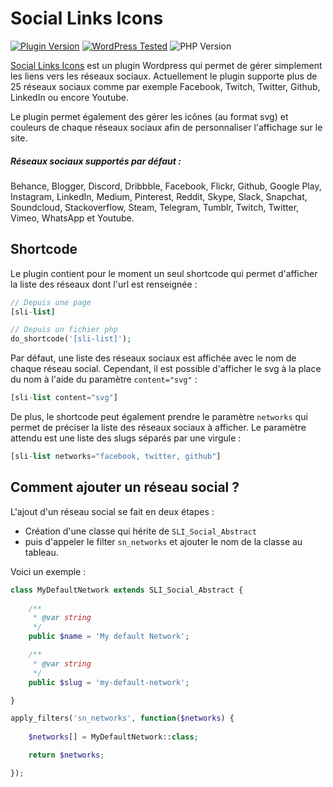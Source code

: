 # Social Links Icons

[![Plugin Version](https://img.shields.io/badge/version-1.0-%231769f.svg)](https://fr.wordpress.org/plugins/social-links-icons/) 
[![WordPress Tested](https://img.shields.io/badge/wordpress-5.2.2%20tested-orange.svg)](https://fr.wordpress.org/plugins/social-links-icons/) 
![PHP Version](https://img.shields.io/badge/php-7.2-yellow.svg)

[Social Links Icons](https://fr.wordpress.org/plugins/social-links-icons/) est un plugin Wordpress qui permet de gérer simplement les liens vers les réseaux sociaux. 
Actuellement le plugin supporte plus de 25 réseaux sociaux comme par exemple Facebook, Twitch, Twitter, Github, LinkedIn ou encore Youtube.

Le plugin permet également des gérer les icônes (au format svg) et couleurs de chaque réseaux sociaux afin de personnaliser l'affichage sur le site.

##### Réseaux sociaux supportés par défaut :

Behance, Blogger, Discord, Dribbble, Facebook, Flickr, Github, Google Play, Instagram, LinkedIn, Medium, Pinterest, Reddit,
Skype, Slack, Snapchat, Soundcloud, Stackoverflow, Steam, Telegram, Tumblr, Twitch, Twitter, Vimeo, WhatsApp et Youtube.


## Shortcode

Le plugin contient pour le moment un seul shortcode qui permet d'afficher la liste des réseaux dont l'url est renseignée :

```php
// Depuis une page
[sli-list]

// Depuis un fichier php
do_shortcode('[sli-list]');
```

Par défaut, une liste des réseaux sociaux est affichée avec le nom de chaque réseau social. 
Cependant, il est possible d'afficher le svg à la place du nom à l'aide du paramètre `content="svg"` :
```php
[sli-list content="svg"]
```

De plus, le shortcode peut également prendre le paramètre `networks` qui permet de préciser la liste des réseaux sociaux à afficher. 
Le paramètre attendu est une liste des slugs séparés par une virgule :
```php
[sli-list networks="facebook, twitter, github"]
```



## Comment ajouter un réseau social ?

L'ajout d'un réseau social se fait en deux étapes :
- Création d'une classe qui hérite de `SLI_Social_Abstract` 
- puis d'appeler le filter `sn_networks` et ajouter le nom de la classe au tableau.

Voici un exemple :

```php
class MyDefaultNetwork extends SLI_Social_Abstract {
	
    /**
     * @var string
     */
	public $name = 'My default Network';

    /**
     * @var string
     */
	public $slug = 'my-default-network';

}

apply_filters('sn_networks', function($networks) {
	
	$networks[] = MyDefaultNetwork::class;

	return $networks;

});
```